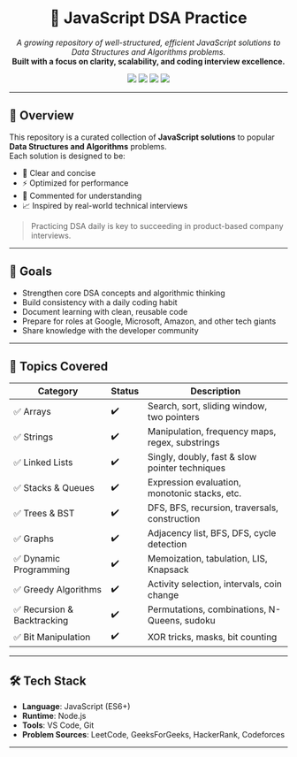 <h1 align="center">🧠 JavaScript DSA Practice</h1>
<p align="center">
  <i>A growing repository of well-structured, efficient JavaScript solutions to Data Structures and Algorithms problems.</i><br>
  <b>Built with a focus on clarity, scalability, and coding interview excellence.</b>
</p>

<p align="center">
  <img src="https://img.shields.io/badge/Language-JavaScript-yellow?style=flat-square">
  <img src="https://img.shields.io/badge/Status-Active-brightgreen?style=flat-square">
  <img src="https://img.shields.io/badge/DSA-100%2B_Problems-blueviolet?style=flat-square">
  <img src="https://img.shields.io/badge/Maintainer-Suman%20Kar-orange?style=flat-square">
</p>

---

## 🚀 Overview

This repository is a curated collection of **JavaScript solutions** to popular **Data Structures and Algorithms** problems.  
Each solution is designed to be:

- 📌 Clear and concise  
- ⚡ Optimized for performance  
- 💬 Commented for understanding  
- 📈 Inspired by real-world technical interviews

> Practicing DSA daily is key to succeeding in product-based company interviews.

---

## 🎯 Goals

- Strengthen core DSA concepts and algorithmic thinking  
- Build consistency with a daily coding habit  
- Document learning with clean, reusable code  
- Prepare for roles at Google, Microsoft, Amazon, and other tech giants  
- Share knowledge with the developer community  

---

## 📂 Topics Covered

| Category                    | Status | Description                                      |
|-----------------------------|--------|--------------------------------------------------|
| ✅ Arrays                   | ✔️      | Search, sort, sliding window, two pointers       |
| ✅ Strings                  | ✔️      | Manipulation, frequency maps, regex, substrings  |
| ✅ Linked Lists             | ✔️      | Singly, doubly, fast & slow pointer techniques    |
| ✅ Stacks & Queues          | ✔️      | Expression evaluation, monotonic stacks, etc.     |
| ✅ Trees & BST              | ✔️      | DFS, BFS, recursion, traversals, construction     |
| ✅ Graphs                   | ✔️      | Adjacency list, BFS, DFS, cycle detection         |
| ✅ Dynamic Programming      | ✔️      | Memoization, tabulation, LIS, Knapsack            |
| ✅ Greedy Algorithms        | ✔️      | Activity selection, intervals, coin change        |
| ✅ Recursion & Backtracking | ✔️      | Permutations, combinations, N-Queens, sudoku      |
| ✅ Bit Manipulation         | ✔️      | XOR tricks, masks, bit counting                   |

---

## 🛠 Tech Stack

- **Language**: JavaScript (ES6+)
- **Runtime**: Node.js
- **Tools**: VS Code, Git
- **Problem Sources**: LeetCode, GeeksForGeeks, HackerRank, Codeforces

---



